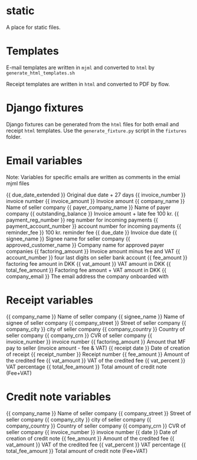 # static
A place for static files.


# Templates
E-mail templates are written in `mjml` and converted to `html` by `generate_html_templates.sh`

Receipt templates are written in `html` and converted to PDF by flow.

# Django fixtures
Django fixtures can be generated from the `html` files for both email and receipt `html` templates. Use the `generate_fixture.py` script in the `fixtures` folder.

# Email variables
Note: Variables for specific emails are written as comments in the emial mjml files

{{ due_date_extended }} 			  Original due date + 27 days
{{ invoice_number }} 				    invoice number
{{ invoice_amount }}	 			    Invoice amount
{{ company_name }} 				      Name of seller company
{{ payer_company_name }} 		    Name of payer company
{{ outstanding_balance }} 		  Invoice amount + late fee 100 kr.
{{ payment_reg_number }}	 		  reg number for incoming payments
{{ payment_account_number }}    account number for incoming payments
{{ reminder_fee }} 				      100 kr. reminder fee
{{ due_date }} 					        Invoice due date
{{ signee_name }} 					    Signee name for seller company
{{ approved_customer_name }}    Company name for approved payer companies
{{ factoring_amount }}			 	  Invoice amount minus fee and VAT
{{ account_number }} 				    four last digits on seller bank account
{{ fee_amount }} 					      factoring fee amount in DKK
{{ vat_amount }} 					      VAT amount in DKK
{{ total_fee_amount }}			 	  Factoring fee amount + VAT amount in DKK
{{ company_email }} 				    The email address the company onboarded with

# Receipt variables
{{ company_name }}      Name of seller company
{{ signee_name }}       Name of signee of seller company
{{ company_street }}    Street of seller company
{{ company_city }}      city of seller company
{{ company_country }}   Country of seller company
{{ company_crn }}       CVR of seller company
{{ invoice_number }}    invoice number
{{ factoring_amount }}  Amount that MF pay to seller (invoice amount - fee & VAT)
{{ receipt date }}      Date of creation of receipt
{{ receipt_number }}    Receipt number
{{ fee_amount }}        Amount of the credited fee
{{ vat_amount }}        VAT of the credited fee
{{ vat_percent }}       VAT percentage
{{ total_fee_amount }}  Total amount of credit note (Fee+VAT)

# Credit note variables
{{ company_name }}      Name of seller company
{{ company_street }}    Street of seller company
{{ company_city }}      city of seller company
{{ company_country }}   Country of seller company
{{ company_crn }}       CVR of seller company
{{ invoice_number }}    invoice number
{{ date }}              Date of creation of credit note
{{ fee_amount }}        Amount of the credited fee
{{ vat_amount }}        VAT of the credited fee
{{ vat_percent }}       VAT percentage
{{ total_fee_amount }}  Total amount of credit note (Fee+VAT)
